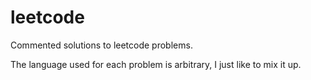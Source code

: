 # leetcode

Commented solutions to leetcode problems.

The language used for each problem is arbitrary, I just like to mix it up.
